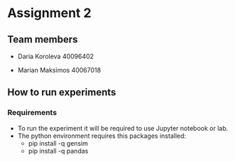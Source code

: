 # Assignment 2
  

## Team members
- Daria Koroleva 40096402

- Marian Maksimos 40067018


## How to run experiments


### Requirements
 - To run the experiment it will be required to use Jupyter notebook or lab.
 - The python environment requires this packages installed:
	 - pip install -q gensim
	 - pip install -q pandas
	 